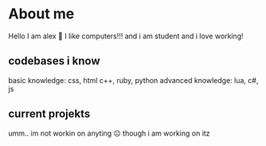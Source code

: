 # About me
Hello I am alex 👋 I like computers!!! and i am student and i love working!
## codebases i know

basic knowledge: css, html c++, ruby, python 
advanced knowledge: lua, c#, js

## current projekts
umm.. im not workin on anyting ☹️
though i am working on itz
